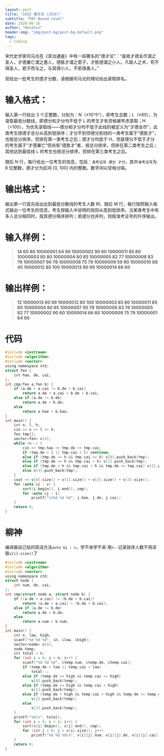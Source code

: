 ```yaml
---
layout: post
title: "1015 德才论 (25分)"
subtitle: "PAT Based Level"
date: 2020-06-16
author: "Kenshin"
header-img: "img/post-bg/post-bg-default.png"
tags:
  - Coding
---
```


宋代史学家司马光在《资治通鉴》中有一段著名的“德才论”：“是故才德全尽谓之圣人，才德兼亡谓之愚人，德胜才谓之君子，才胜德谓之小人。凡取人之术，苟不得圣人，君子而与之，与其得小人，不若得愚人。”

现给出一批考生的德才分数，请根据司马光的理论给出录取排名。

# 输入格式：

输入第一行给出 3 个正整数，分别为：N（≤10^​5^​​ ），即考生总数；L（≥60），为录取最低分数线，即德分和才分均不低于 L 的考生才有资格被考虑录取；H（<100），为优先录取线——德分和才分均不低于此线的被定义为“才德全尽”，此类考生按德才总分从高到低排序；才分不到但德分到线的一类考生属于“德胜才”，也按总分排序，但排在第一类考生之后；德才分均低于 H，但是德分不低于才分的考生属于“才德兼亡”但尚有“德胜才”者，按总分排序，但排在第二类考生之后；其他达到最低线 L 的考生也按总分排序，但排在第三类考生之后。

随后 N 行，每行给出一位考生的信息，包括：`准考证号 德分 才分`，其中`准考证号`为 8 位整数，德才分为区间 [0, 100] 内的整数。数字间以空格分隔。

# 输出格式：

输出第一行首先给出达到最低分数线的考生人数 M，随后 M 行，每行按照输入格式输出一位考生的信息，考生按输入中说明的规则从高到低排序。当某类考生中有多人总分相同时，按其德分降序排列；若德分也并列，则按准考证号的升序输出。

# 输入样例：

> **14 60 80
> 10000001 64 90
> 10000002 90 60
> 10000011 85 80
> 10000003 85 80
> 10000004 80 85
> 10000005 82 77
> 10000006 83 76
> 10000007 90 78
> 10000008 75 79
> 10000009 59 90
> 10000010 88 45
> 10000012 80 100
> 10000013 90 99
> 10000014 66 60**

# 输出样例：

> **12
> 10000013 90 99
> 10000012 80 100
> 10000003 85 80
> 10000011 85 80
> 10000004 80 85
> 10000007 90 78
> 10000006 83 76
> 10000005 82 77
> 10000002 90 60
> 10000014 66 60
> 10000008 75 79
> 10000001 64 90**

# 代码

```c
#include <iostream>
#include <algorithm>
#include <vector>
using namespace std;
struct fen {
    int hao, de, cai;
};
int cmp(fen a,fen b) {
    if (a.de + a.cai != b.de + b.cai)
        return a.de + a.cai > b.de + b.cai;
    else if (a.de != b.de)
        return a.de > b.de;
    else
        return a.hao < b.hao;
}
int main() {
    int n, l, h;
    cin >> n >> l >> h;
    fen tmp{};
    vector<fen> v[4];
    while (n--) {
        cin >> tmp.hao >> tmp.de >> tmp.cai;
        if (tmp.de < l || tmp.cai < l) continue;
        else if (tmp.de >= h && tmp.cai >= h) v[0].push_back(tmp);
        else if (tmp.de >= h && tmp.cai < h) v[1].push_back(tmp);
        else if (tmp.de < h && tmp.cai < h && tmp.de >= tmp.cai) v[2].push_back(tmp);
        else v[3].push_back(tmp);
    }
    cout << v[0].size() + v[1].size() + v[2].size() + v[3].size();
    for (auto &i : v) {
        sort(i.begin(), i.end(), cmp);
        for (auto &j : i)
            printf("\n%d %d %d", j.hao, j.de, j.cai);
    }
    return 0;
}
```

# 柳神

编译器自己给的简洁方法`auto &i : v`，学不来学不来
用`n--`记录排序人数不用读取`v[i].size()`了

```c
#include <iostream>
#include <algorithm>
#include <vector>
using namespace std;
struct node {
    int num, de, cai;
};
int cmp(struct node a, struct node b) {
    if ((a.de + a.cai) != (b.de + b.cai))
        return (a.de + a.cai) > (b.de + b.cai);
    else if (a.de != b.de)
        return a.de > b.de;
    else
        return a.num < b.num;
}
int main() {
    int n, low, high;
    scanf("%d %d %d", &n, &low, &high);
    vector<node> v[4];
    node temp;
    int total = n;
    for (int i = 0; i < n; i++) {
        scanf("%d %d %d", &temp.num, &temp.de, &temp.cai);
        if (temp.de < low || temp.cai < low)
            total--;
        else if (temp.de >= high && temp.cai >= high)
            v[0].push_back(temp);
        else if (temp.de >= high && temp.cai < high)
            v[1].push_back(temp);
        else if (temp.de < high && temp.cai < high && temp.de >= temp.cai)
            v[2].push_back(temp);
        else
            v[3].push_back(temp);
    }
    printf("%d\n", total);
    for (int i = 0; i < 4; i++) {
        sort(v[i].begin(), v[i].end(), cmp);
        for (int j = 0; j < v[i].size(); j++)
            printf("%d %d %d\n", v[i][j].num, v[i][j].de, v[i][j].cai);
    }
    return 0;
}
```
